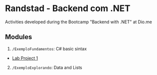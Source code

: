 # Randstad - Backend com .NET
Activities developed during the Bootcamp "Backend with .NET" at Dio.me

## Modules
1. `/ExemploFundamentos`: C# basic sintax
- [Lab Project 1](https://github.com/andersongames/trilha-net-fundamentos-desafio)
2. `/ExemploExplorando`: Data and Lists
